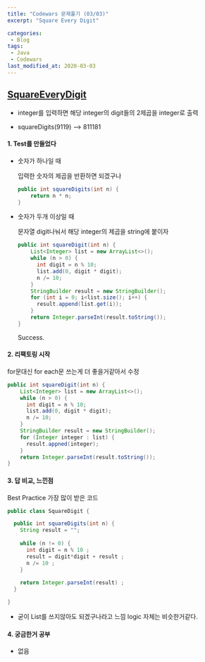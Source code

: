 ```yaml
---
title: "Codewars 문제풀기 (03/03)"
excerpt: "Square Every Digit"

categories:
 - Blog
tags:
 - Java
 - Codewars
last_modified_at: 2020-03-03
---
```




## [SquareEveryDigit](https://www.codewars.com/kata/546e2562b03326a88e000020/train/java)

* integer를 입력하면 해당 integer의 digit들의 2제곱을 integer로 출력

* squareDigits(9119) --> 811181

  


#### 1. Test를 만들었다

* 숫자가 하나일 때 

  입력한 숫자의 제곱을 반환하면 되겠구나

  ```java
  public int squareDigits(int n) {
      return n * n;
  }
  ```

* 숫자가 두개 이상일 때

  문자열 digit나눠서 해당 integer의 제곱을 string에 붙이자 

  ```java
  public int squareDigit(int n) {
      List<Integer> list = new ArrayList<>();
      while (n > 0) {
        int digit = n % 10;
        list.add(0, digit * digit);
        n /= 10;
      }
      StringBuilder result = new StringBuilder();
      for (int i = 0; i<list.size(); i++) {
        result.append(list.get(i));
      }
      return Integer.parseInt(result.toString());
  }
  ```
  
  Success. 

#### 2. 리팩토링 시작

for문대신 for each문 쓰는게 더 좋을거같아서 수정

```java
public int squareDigit(int n) {
    List<Integer> list = new ArrayList<>();
    while (n > 0) {
      int digit = n % 10;
      list.add(0, digit * digit);
      n /= 10;
    }
    StringBuilder result = new StringBuilder();
    for (Integer integer : list) {
      result.appned(integer);
    }
    return Integer.parseInt(result.toString());
}
```



#### 3. 답 비교, 느낀점

Best Practice 가장 많이 받은 코드

```java
public class SquareDigit {

  public int squareDigits(int n) {
    String result = ""; 
    
    while (n != 0) {
      int digit = n % 10 ;
      result = digit*digit + result ;
      n /= 10 ;
    }
    
    return Integer.parseInt(result) ;
  }

}

```

* 굳이 List를 쓰지않아도 되겠구나라고 느낌 logic 자체는 비슷한거같다.


#### 4. 궁금한거 공부

* 없음